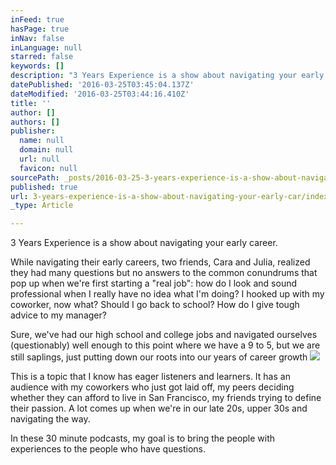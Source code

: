 ```yaml
---
inFeed: true
hasPage: true
inNav: false
inLanguage: null
starred: false
keywords: []
description: "3 Years Experience is a show about navigating your early career.\_"
datePublished: '2016-03-25T03:45:04.137Z'
dateModified: '2016-03-25T03:44:16.410Z'
title: ''
author: []
authors: []
publisher:
  name: null
  domain: null
  url: null
  favicon: null
sourcePath: _posts/2016-03-25-3-years-experience-is-a-show-about-navigating-your-early-car.md
published: true
url: 3-years-experience-is-a-show-about-navigating-your-early-car/index.html
_type: Article

---
```

3 Years Experience is a show about navigating your early career. 

While navigating their early careers, two friends, Cara and Julia, realized they had many questions but no answers to the common conundrums that pop up when we're first starting a "real job": how do I look and sound professional when I really have no idea what I'm doing?  I hooked up with my coworker, now what? Should I go back to school? How do I give tough advice to my manager?

Sure, we've had our high school and college jobs and navigated ourselves (questionably) well enough to this point where we have a 9 to 5, but we are still saplings, just putting down our roots into our years of career growth
![](https://the-grid-user-content.s3-us-west-2.amazonaws.com/86d5eafa-4ac5-4bc9-95ff-4d34fdd506b5.jpg)

This is a topic that I know has eager listeners and learners. It has an audience with my coworkers who just got laid off, my peers deciding whether they can afford to live in San Francisco, my friends trying to define their passion. A lot comes up when we're in our late 20s, upper 30s and navigating the way. 

In these 30 minute podcasts, my goal is to bring the people with experiences to the people who have questions.
